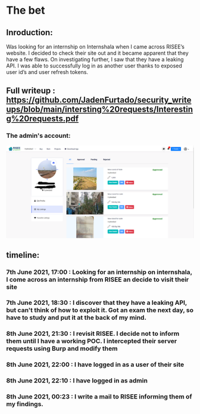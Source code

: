 # The bet

## Inroduction:

Was looking for an internship on Internshala when I came across RISEE’s website. I decided to check their site out and it became apparent that they have a few flaws. On investigating further, I saw that they have a leaking API. I was able to successfully log in as another user thanks to exposed user id’s and user refresh tokens. 

## Full writeup : https://github.com/JadenFurtado/security_writeups/blob/main/intersting%20requests/Interesting%20requests.pdf

### The admin's account:

<img src="https://github.com/JadenFurtado/security_writeups/blob/main/interesting%20requests/risee_profile.png" />

## timeline:

### 7th June 2021, 17:00 : Looking for an internship on internshala, I come across an internship from RISEE an decide to visit their site
### 7th June 2021, 18:30 : I discover that they have a leaking API, but can't think of how to exploit it. Got an exam the next day, so have to study and put it at the back of my mind.
### 8th June 2021, 21:30 : I revisit RISEE. I decide not to inform them until I have a working POC. I intercepted their server requests using Burp and modify them
### 8th June 2021, 22:00 : I have logged in as a user of their site
### 8th June 2021, 22:10 : I have logged in as admin
### 8th June 2021, 00:23 : I write a mail to RISEE informing them of my findings.
